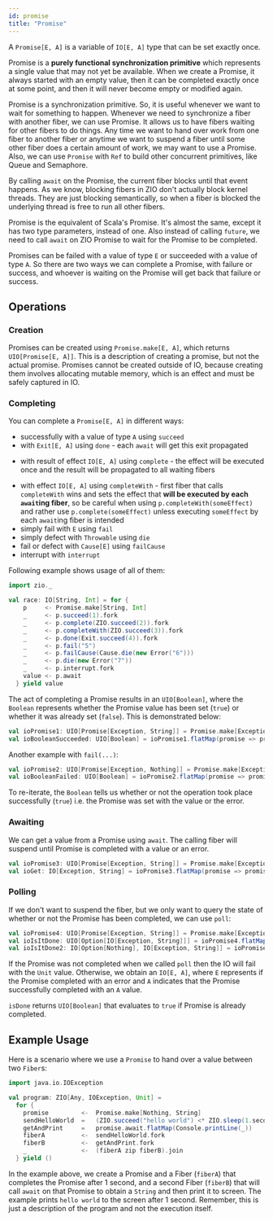 ```yaml
---
id: promise
title: "Promise"
---
```


A `Promise[E, A]` is a variable of `IO[E, A]` type that can be set exactly once.

Promise is a **purely functional synchronization primitive** which represents a single value that may not yet be available. When we create a Promise, it always started with an empty value, then it can be completed exactly once at some point, and then it will never become empty or modified again.

Promise is a synchronization primitive. So, it is useful whenever we want to wait for something to happen. Whenever we need to synchronize a fiber with another fiber, we can use Promise. It allows us to have fibers waiting for other fibers to do things. Any time we want to hand over work from one fiber to another fiber or anytime we want to suspend a fiber until some other fiber does a certain amount of work, we may want to use a Promise. Also, we can use `Promise` with `Ref` to build other concurrent primitives, like Queue and Semaphore.

By calling `await` on the Promise, the current fiber blocks until that event happens. As we know, blocking fibers in ZIO don't actually block kernel threads. They are just blocking semantically, so when a fiber is blocked the underlying thread is free to run all other fibers.

Promise is the equivalent of Scala's Promise. It's almost the same, except it has two type parameters, instead of one. Also instead of calling `future`, we need to call `await` on ZIO Promise to wait for the Promise to be completed.

Promises can be failed with a value of type `E` or succeeded with a value of type `A`. So there are two ways we can complete a Promise, with failure or success, and whoever is waiting on the Promise will get back that failure or success. 


## Operations

### Creation

Promises can be created using `Promise.make[E, A]`, which returns `UIO[Promise[E, A]]`. This is a description of creating a promise, but not the actual promise. Promises cannot be created outside of IO, because creating them involves allocating mutable memory, which is an effect and must be safely captured in IO.

### Completing

You can complete a `Promise[E, A]` in different ways:
* successfully with a value of type `A` using `succeed`
* with `Exit[E, A]` using `done` - each `await` will get this exit propagated
+ with result of effect `IO[E, A]` using `complete` - the effect will be executed once and the result will be propagated to all waiting fibers
* with effect `IO[E, A]` using `completeWith` - first fiber that calls `completeWith` wins and sets the effect that **will be executed by each `await`ing fiber**, so be careful when using `p.completeWith(someEffect)` and rather use `p.complete(someEffect)` unless executing `someEffect` by each `await`ing fiber is intended
* simply fail with `E` using `fail`
* simply defect with `Throwable` using `die`
* fail or defect with `Cause[E]` using `failCause`
* interrupt with `interrupt`

Following example shows usage of all of them:
```scala mdoc:silent
import zio._

val race: IO[String, Int] = for {
    p     <- Promise.make[String, Int]
    _     <- p.succeed(1).fork
    _     <- p.complete(ZIO.succeed(2)).fork
    _     <- p.completeWith(ZIO.succeed(3)).fork
    _     <- p.done(Exit.succeed(4)).fork
    _     <- p.fail("5")
    _     <- p.failCause(Cause.die(new Error("6")))
    _     <- p.die(new Error("7"))
    _     <- p.interrupt.fork
    value <- p.await
  } yield value
```

The act of completing a Promise results in an `UIO[Boolean]`, where the `Boolean` represents whether the Promise value has been set (`true`) or whether it was already set (`false`). This is demonstrated below:

```scala mdoc:silent
val ioPromise1: UIO[Promise[Exception, String]] = Promise.make[Exception, String]
val ioBooleanSucceeded: UIO[Boolean] = ioPromise1.flatMap(promise => promise.succeed("I'm done"))
```

Another example with `fail(...)`:

```scala mdoc:silent
val ioPromise2: UIO[Promise[Exception, Nothing]] = Promise.make[Exception, Nothing]
val ioBooleanFailed: UIO[Boolean] = ioPromise2.flatMap(promise => promise.fail(new Exception("boom")))
```

To re-iterate, the `Boolean` tells us whether or not the operation took place successfully (`true`) i.e. the Promise
was set with the value or the error.

### Awaiting
We can get a value from a Promise using `await`. The calling fiber will suspend until Promise is completed with a value or an error.

```scala mdoc:silent
val ioPromise3: UIO[Promise[Exception, String]] = Promise.make[Exception, String]
val ioGet: IO[Exception, String] = ioPromise3.flatMap(promise => promise.await)
```

### Polling
If we don't want to suspend the fiber, but we only want to query the state of whether or not the Promise has been completed, we can use `poll`:

```scala mdoc:silent
val ioPromise4: UIO[Promise[Exception, String]] = Promise.make[Exception, String]
val ioIsItDone: UIO[Option[IO[Exception, String]]] = ioPromise4.flatMap(p => p.poll)
val ioIsItDone2: IO[Option[Nothing], IO[Exception, String]] = ioPromise4.flatMap(p => p.poll.some)
```

If the Promise was not completed when we called `poll` then the IO will fail with the `Unit` value. Otherwise, we obtain an `IO[E, A]`, where `E` represents if the Promise completed with an error and `A` indicates that the Promise successfully completed with an `A` value.

`isDone` returns `UIO[Boolean]` that evaluates to `true` if Promise is already completed.

## Example Usage
Here is a scenario where we use a `Promise` to hand over a value between two `Fiber`s:

```scala mdoc:silent
import java.io.IOException

val program: ZIO[Any, IOException, Unit] = 
  for {
    promise         <-  Promise.make[Nothing, String]
    sendHelloWorld  =   (ZIO.succeed("hello world") <* ZIO.sleep(1.second)).flatMap(promise.succeed)
    getAndPrint     =   promise.await.flatMap(Console.printLine(_))
    fiberA          <-  sendHelloWorld.fork
    fiberB          <-  getAndPrint.fork
    _               <-  (fiberA zip fiberB).join
  } yield ()
```

In the example above, we create a Promise and a Fiber (`fiberA`) that completes the Promise after 1 second, and a second Fiber (`fiberB`) that will call `await` on that Promise to obtain a `String` and then print it to screen. The example prints `hello world` to the screen after 1 second. Remember, this is just a description of the program and not the execution
itself.
